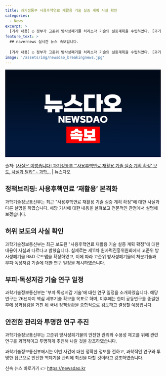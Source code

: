 ```yaml
---
title: 과기정통부 사용후핵연료 재활용 기술 실증 계획 사실 확인
categories:
  - News
excerpt: >
  [기사 내용] ○ 정부가 고준위 방사성폐기물 처리소각 기술의 실증계획을 수립하였다. [과기정통부 설명] ○ …
feature_text: >
  ## navernews 실시간 뉴스 속보입니다.

  [기사 내용] ○ 정부가 고준위 방사성폐기물 처리소각 기술의 실증계획을 수립하였다. [과기정통부 설명] ○ …
image: '/assets/img/newsdao_breakingnews.jpg'
---
```


![뉴스다오 속보](/assets/img/newsdao_breakingnews.jpg)

<p>출처: <a href="https://newsdao.kr/3361" rel="dofollow">[사실은 이렇습니다] 과기정통부 “‘사용후핵연료 재활용 기술 실증 계획 확정’ 보도, 사실과 달라” - 과학…</a> | 뉴스다오</p>

<h2 data-ke-size="size26">정책브리핑: 사용후핵연료 ‘재활용’ 본격화</h2>
<p data-ke-size="size16"></p>
과학기술정보통신부는 최근 "사용후핵연료 재활용 기술 실증 계획 확정"에 대한 사실과 다른 설명을 하였습니다. 해당 기사에 대한 내용을 살펴보고 전문적인 관점에서 설명해보겠습니다.

<h2 data-ke-size="size24">허위 보도의 사실 확인</h2>
과학기술정보통신부는 최근 보도된 "사용후핵연료 재활용 기술 실증 계획 확정"에 대한 내용이 사실과 다르다고 밝혔습니다. 실제로는 제11차 원자력진흥위원회에서 고준위 방사성폐기물 R&D 로드맵을 확정하였고, 이에 따라 고준위 방사성폐기물의 처분기술과 부피·독성저감 기술에 대한 연구 일정을 제시하였습니다.

<h2 data-ke-size="size24">부피·독성저감 기술 연구 일정</h2>
과학기술정보통신부는 '부피·독성저감 기술'에 대한 연구 일정을 소개하였습니다. 해당 연구는 26년까지 핵심 세부기술 확보를 목표로 하며, 이후에는 한미 공동연구를 종결한 후에 성과점검을 거친 뒤 국내 정책상황을 종합적으로 검토하고 결정할 예정입니다.

<h2 data-ke-size="size24">안전한 관리와 투명한 연구 추진</h2>
과학기술정보통신부는 고준위 방사성폐기물의 안전한 관리와 수용성 제고를 위해 관련 연구를 과학적이고 투명하게 추진해 나갈 것을 강조하였습니다.

과학기술정보통신부에서는 이번 사건에 대한 정확한 정보를 전하고, 과학적인 연구와 투명한 접근으로 안전한 핵폐기물 관리에 최선을 다할 것이라고 강조하였습니다. 

신속 뉴스 바로가기 👉 <a href="https://newsdao.kr" rel="dofollow">https://newsdao.kr</a>


